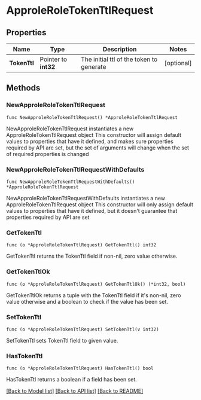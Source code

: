 # ApproleRoleTokenTtlRequest

## Properties

Name | Type | Description | Notes
------------ | ------------- | ------------- | -------------
**TokenTtl** | Pointer to **int32** | The initial ttl of the token to generate | [optional] 

## Methods

### NewApproleRoleTokenTtlRequest

`func NewApproleRoleTokenTtlRequest() *ApproleRoleTokenTtlRequest`

NewApproleRoleTokenTtlRequest instantiates a new ApproleRoleTokenTtlRequest object
This constructor will assign default values to properties that have it defined,
and makes sure properties required by API are set, but the set of arguments
will change when the set of required properties is changed

### NewApproleRoleTokenTtlRequestWithDefaults

`func NewApproleRoleTokenTtlRequestWithDefaults() *ApproleRoleTokenTtlRequest`

NewApproleRoleTokenTtlRequestWithDefaults instantiates a new ApproleRoleTokenTtlRequest object
This constructor will only assign default values to properties that have it defined,
but it doesn't guarantee that properties required by API are set

### GetTokenTtl

`func (o *ApproleRoleTokenTtlRequest) GetTokenTtl() int32`

GetTokenTtl returns the TokenTtl field if non-nil, zero value otherwise.

### GetTokenTtlOk

`func (o *ApproleRoleTokenTtlRequest) GetTokenTtlOk() (*int32, bool)`

GetTokenTtlOk returns a tuple with the TokenTtl field if it's non-nil, zero value otherwise
and a boolean to check if the value has been set.

### SetTokenTtl

`func (o *ApproleRoleTokenTtlRequest) SetTokenTtl(v int32)`

SetTokenTtl sets TokenTtl field to given value.

### HasTokenTtl

`func (o *ApproleRoleTokenTtlRequest) HasTokenTtl() bool`

HasTokenTtl returns a boolean if a field has been set.


[[Back to Model list]](../README.md#documentation-for-models) [[Back to API list]](../README.md#documentation-for-api-endpoints) [[Back to README]](../README.md)


